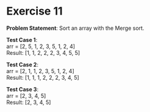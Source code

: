 # Exercise 11

**Problem Statement**: Sort an array with the Merge sort.

**Test Case 1**:
<br />arr = [2, 5, 1, 2, 3, 5, 1, 2, 4]
<br />Result: [1, 1, 2, 2, 2, 3, 4, 5, 5]

**Test Case 2**:
<br />arr = [2, 1, 1, 2, 3, 5, 1, 2, 4]
<br />Result: [1, 1, 1, 2, 2, 2, 3, 4, 5]

**Test Case 3**:
<br />arr = [2, 3, 4, 5]
<br />Result: [2, 3, 4, 5]

